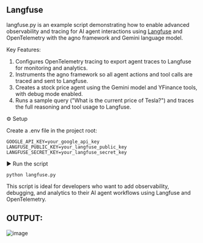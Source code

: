 Langfuse
--
langfuse.py is an example script demonstrating how to enable advanced observability and tracing for AI agent interactions using [Langfuse](https://langfuse.com/) and OpenTelemetry with the agno framework and Gemini language model.

Key Features:
1. Configures OpenTelemetry tracing to export agent traces to Langfuse for monitoring and analytics.
2. Instruments the agno framework so all agent actions and tool calls are traced and sent to Langfuse.
3. Creates a stock price agent using the Gemini model and YFinance tools, with debug mode enabled.
4. Runs a sample query ("What is the current price of Tesla?") and traces the full reasoning and tool usage to Langfuse.

⚙️ Setup

Create a .env file in the project root:

```
GOOGLE_API_KEY=your_google_api_key
LANGFUSE_PUBLIC_KEY=your_langfuse_public_key
LANGFUSE_SECRET_KEY=your_langfuse_secret_key
```

▶️ Run the script

```python langfuse.py```

This script is ideal for developers who want to add observability, debugging, and analytics to their AI agent workflows using Langfuse and OpenTelemetry.

OUTPUT:
--
![image](../assets/452709474-f488dad8-6bae-43d2-94e0-9b2d94aacb4d.png)
